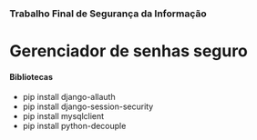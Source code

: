 ### Trabalho Final de Segurança da Informação

# Gerenciador de senhas seguro

#### Bibliotecas

- pip install django-allauth
- pip install django-session-security
- pip install mysqlclient
- pip install python-decouple
